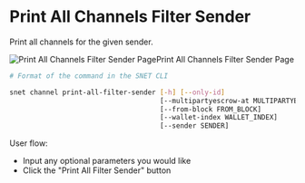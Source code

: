 # Print All Channels Filter Sender

Print all channels for the given sender.

![Print All Channels Filter Sender Page](/assets/images/products/AIMarketplace/TUI/PrintAllChannelsForSenderPage.webp)Print All Channels Filter Sender Page

```bash
# Format of the command in the SNET CLI

snet channel print-all-filter-sender [-h] [--only-id]
                                     [--multipartyescrow-at MULTIPARTYESCROW_AT]
                                     [--from-block FROM_BLOCK]
                                     [--wallet-index WALLET_INDEX]
                                     [--sender SENDER]
```

User flow:

* Input any optional parameters you would like
* Click the "Print All Filter Sender" button
